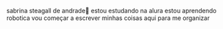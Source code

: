 sabrina steagall de andrade💮
estou estudando na alura
estou aprendendo robotica
vou começar a escrever minhas coisas aqui para me organizar
